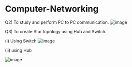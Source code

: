 # Computer-Networking

Q2) To study and perform PC to PC communication.
![image](https://github.com/Chanchalkumar1/Computer-Networking/assets/118990779/2cc2d7d2-4713-4ed9-8374-992ed44dc8de)

Q3)  To create Star topology using Hub and Switch.

(i) Using Switch
![image](https://github.com/Chanchalkumar1/Computer-Networking/assets/118990779/a0330352-938b-4c4d-926d-9ab34001eea2)

(ii) using Hub

![image](https://github.com/Chanchalkumar1/Computer-Networking/assets/118990779/851d9f64-1cee-49e1-8b17-a86e2cdf5c46)
